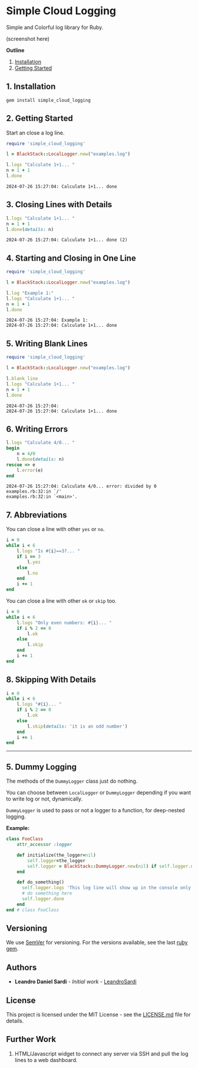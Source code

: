 # Simple Cloud Logging

Simple and Colorful log library for Ruby.

(screenshot here)

**Outline**

1. [Installation](#1-installation)
2. [Getting Started](#2-getting-started)

## 1. Installation

```
gem install simple_cloud_logging
```

## 2. Getting Started

Start an close a log line.

```ruby
require 'simple_cloud_logging'

l = BlackStack::LocalLogger.new("examples.log")

l.logs "Calculate 1+1... "
n = 1 + 1
l.done
```

```
2024-07-26 15:27:04: Calculate 1+1... done
```

## 3. Closing Lines with Details

```ruby
l.logs "Calculate 1+1... "
n = 1 + 1
l.done(details: n)
```

```
2024-07-26 15:27:04: Calculate 1+1... done (2)
```

## 4. Starting and Closing in One Line

```ruby
require 'simple_cloud_logging'

l = BlackStack::LocalLogger.new("examples.log")

l.log "Example 1:"
l.logs "Calculate 1+1... "
n = 1 + 1
l.done
```

```
2024-07-26 15:27:04: Example 1:
2024-07-26 15:27:04: Calculate 1+1... done
```

## 5. Writing Blank Lines

```ruby
require 'simple_cloud_logging'

l = BlackStack::LocalLogger.new("examples.log")

l.blank_line
l.logs "Calculate 1+1... "
n = 1 + 1
l.done
```

```
2024-07-26 15:27:04: 
2024-07-26 15:27:04: Calculate 1+1... done
```

## 6. Writing Errors

```ruby
l.logs "Calculate 4/0... "
begin
    n = 4/0
    l.done(details: n)
rescue => e
    l.error(e)
end
```

```
2024-07-26 15:27:04: Calculate 4/0... error: divided by 0
examples.rb:32:in `/'
examples.rb:32:in `<main>'.
```

## 7. Abbreviations

You can close a line with other `yes` or `no`.

```ruby
i = 0
while i < 6
    l.logs "Is #{i}==3?... "
    if i == 3
        l.yes
    else
        l.no
    end
    i += 1
end
```

You can close a line with other `ok` or `skip` too.


```ruby
i = 0
while i < 6
    l.logs "Only even numbers: #{i}... "
    if i % 2 == 0
        l.ok
    else
        l.skip
    end
    i += 1
end
```

## 8. Skipping With Details

```ruby
i = 0
while i < 6
    l.logs "#{i}... "
    if i % 2 == 0
        l.ok
    else
        l.skip(details: 'it is an odd number')
    end
    i += 1
end
```

----------------------------------------------------------------------

## 5. Dummy Logging

The methods of the `DummyLogger` class just do nothing.

You can choose between `LocalLogger` or `DummyLogger` depending if you want to write log or not, dynamically.

`DummyLogger` is used to pass or not a logger to a function, for deep-nested logging.

**Example:** 

```ruby
class FooClass
    attr_accessor :logger

    def initialize(the_logger=nil)
        self.logger=the_logger
        self.logger = BlackStack::DummyLogger.new(nil) if self.logger.nil? # assign a dummy logger that just generate output on the screen
    end

    def do_something()
      self.logger.logs 'This log line will show up in the console only if the logger is not a DummyLogger instance...'
      # do something here
      self.logger.done
    end
end # class FooClass
```

## Versioning

We use [SemVer](http://semver.org/) for versioning. For the versions available, see the last [ruby gem](https://rubygems.org/gems/simple_command_line_parser). 

## Authors

* **Leandro Daniel Sardi** - *Initial work* - [LeandroSardi](https://github.com/leandrosardi)

## License

This project is licensed under the MIT License - see the [LICENSE.md](LICENSE.md) file for details.

## Further Work

1. HTML/Javascript widget to connect any server via SSH and pull the log lines to a web dashboard. 
